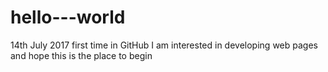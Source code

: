 # hello---world
14th July 2017 first time in GitHub
I am interested in developing web pages and hope this is the place to begin
